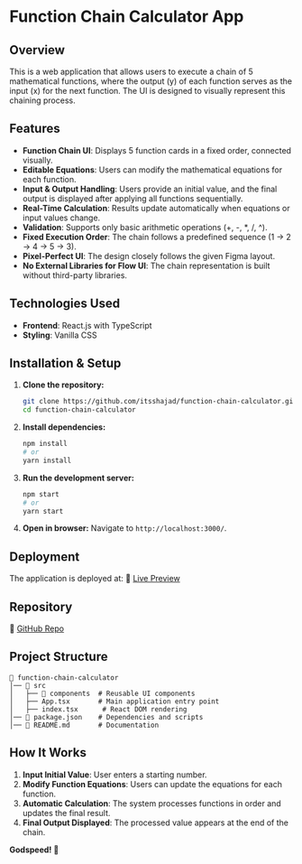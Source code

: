 # Function Chain Calculator App

## Overview
This is a web application that allows users to execute a chain of 5 mathematical functions, where the output (y) of each function serves as the input (x) for the next function. The UI is designed to visually represent this chaining process.

## Features
- **Function Chain UI**: Displays 5 function cards in a fixed order, connected visually.
- **Editable Equations**: Users can modify the mathematical equations for each function.
- **Input & Output Handling**: Users provide an initial value, and the final output is displayed after applying all functions sequentially.
- **Real-Time Calculation**: Results update automatically when equations or input values change.
- **Validation**: Supports only basic arithmetic operations (+, -, *, /, ^).
- **Fixed Execution Order**: The chain follows a predefined sequence (1 → 2 → 4 → 5 → 3).
- **Pixel-Perfect UI**: The design closely follows the given Figma layout.
- **No External Libraries for Flow UI**: The chain representation is built without third-party libraries.

## Technologies Used
- **Frontend**: React.js with TypeScript
- **Styling**: Vanilla CSS

## Installation & Setup
1. **Clone the repository:**
   ```sh
   git clone https://github.com/itsshajad/function-chain-calculator.git
   cd function-chain-calculator
   ```
2. **Install dependencies:**
   ```sh
   npm install
   # or
   yarn install
   ```
3. **Run the development server:**
   ```sh
   npm start
   # or
   yarn start
   ```
4. **Open in browser:**
   Navigate to `http://localhost:3000/`.

## Deployment
The application is deployed at:
🔗 [Live Preview](https://function-chain-calculator-7h1lf01t5-itsshajads-projects.vercel.app/)

## Repository
🔗 [GitHub Repo](https://github.com/itsshajad/function-chain-calculator.git)

## Project Structure
```
📂 function-chain-calculator
│── 📁 src
│   ├── 📁 components  # Reusable UI components
│   ├── App.tsx       # Main application entry point
│   ├── index.tsx      # React DOM rendering
│── 📄 package.json    # Dependencies and scripts
│── 📄 README.md       # Documentation
```

## How It Works
1. **Input Initial Value**: User enters a starting number.
2. **Modify Function Equations**: Users can update the equations for each function.
3. **Automatic Calculation**: The system processes functions in order and updates the final result.
4. **Final Output Displayed**: The processed value appears at the end of the chain.

**Godspeed! 🚀**